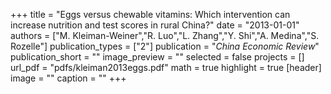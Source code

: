 +++
title = "Eggs versus chewable vitamins: Which intervention can increase nutrition and test scores in rural China?"
date = "2013-01-01"
authors = ["M. Kleiman-Weiner","R. Luo","L. Zhang","Y. Shi","A. Medina","S. Rozelle"]
publication_types = ["2"]
publication = "_China Economic Review_"
publication_short = ""
image_preview = ""
selected = false
projects = []
url_pdf = "pdfs/kleiman2013eggs.pdf"
math = true
highlight = true
[header]
image = ""
caption = ""
+++

